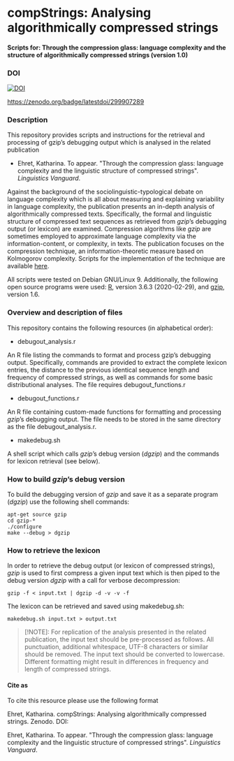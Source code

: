 # compStrings: Analysing algorithmically compressed strings

#### Scripts for: Through the compression glass: language complexity and the structure of algorithmically compressed strings (version 1.0)

### DOI

[![DOI](https://zenodo.org/badge/299907289.svg)](https://zenodo.org/badge/latestdoi/299907289)

https://zenodo.org/badge/latestdoi/299907289

### Description

This repository provides scripts and instructions for the retrieval and processing of gzip’s debugging output which is analysed in the related publication

- Ehret, Katharina. To appear. "Through the compression glass: language complexity and the linguistic structure of compressed strings". *Linguistics Vanguard*.

Against the background of the sociolinguistic-typological debate on language complexity which is all about measuring and explaining variability in language complexity, the publication presents an in-depth analysis of algorithmically compressed texts. Specifically, the formal and linguistic structure of compressed text sequences as retrieved from *gzip*’s debugging output (or lexicon) are examined. Compression algorithms like *gzip* are sometimes employed to approximate language complexity via the information-content, or complexity, in texts. The publication focuses on the compression technique, an information-theoretic measure based on Kolmogorov complexity. Scripts for the implementation of the technique are available [here](https://github.com/katehret/measuring-language-complexity).

All scripts were tested on Debian GNU/Linux 9. Additionally, the following open source programs were used: [R](https://www.r-project.org/), version 3.6.3 (2020-02-29), and [gzip](https://www.gzip.org/), version 1.6.


### Overview and description of files

This repository contains the following resources (in alphabetical order):

* debugout_analysis.r

An R file listing the commands to format and process gzip’s debugging output. Specifically, commands are provided to extract the complete lexicon entries, the distance to the previous identical sequence length and frequency of compressed strings, as well as commands for some basic distributional analyses. The file requires debugout_functions.r

* debugout_functions.r

An R file containing custom-made functions for formatting and processing *gzip*’s debugging output. The file needs to be stored in the same directory as the file debugout_analysis.r. 

* makedebug.sh

A shell script which calls *gzip*’s debug version (*dgzip*) and the commands for lexicon retrieval (see below).


### How to build *gzip*’s debug version

To build the debugging version of *gzip* and save it as a separate program (*dgzip*) use the following shell commands:

    apt-get source gzip
    cd gzip-*
    ./configure
    make --debug > dgzip

### How to retrieve the lexicon

In order to retrieve the debug output (or lexicon of compressed strings), *gzip* is used to first compress a given input text which is then piped to the debug version *dgzip* with a call for verbose decompression:

    gzip -f < input.txt | dgzip -d -v -v -f 

The lexicon can be retrieved and saved using makedebug.sh: 

    makedebug.sh input.txt > output.txt

> [!NOTE]:
> For replication of the analysis presented in the related publication, the input text should be pre-processed as follows. All punctuation, additional whitespace, UTF-8 characters or similar should be removed. The input
> text should be converted to lowercase. Different formatting might result in differences in frequency and length of compressed strings.

#### Cite as

To cite this resource please use the following format

Ehret, Katharina. compStrings: Analysing algorithmically compressed strings. Zenodo. DOI: 

Ehret, Katharina. To appear. "Through the compression glass: language complexity and the linguistic structure of compressed strings". *Linguistics Vanguard*.


